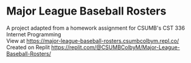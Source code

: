 # Major League Baseball Rosters
A project adapted from a homework assignment for CSUMB's CST 336 Internet Programming
<br>
View at https://major-league-baseball-rosters.csumbcolbym.repl.co/
<br>
Created on Replit https://replit.com/@CSUMBColbyM/Major-League-Baseball-Rosters/
